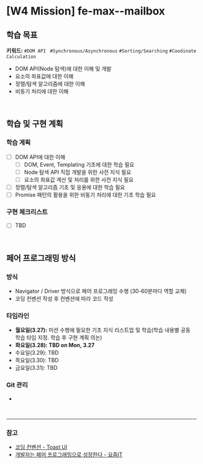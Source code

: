 # [W4 Mission] fe-max--mailbox

## 학습 목표

**키워드:** `#DOM API` ` #Synchronous/Asynchronous` `#Sorting/Searching` `#Coodinate Calculation`

- DOM API(Node 탐색)에 대한 이해 및 개발
- 요소의 좌표값에 대한 이해
- 정렬/탐색 알고리즘에 대한 이해
- 비동기 처리에 대한 이해

<br>

## 학습 및 구현 계획

### 학습 계획 

- [ ] DOM API에 대한 이해
  - [ ] DOM, Event, Templating 기초에 대한 학습 필요
  - [ ] Node 탐색 API 직접 개발을 위한 사전 지식 필요
  - [ ] 요소의 좌표값 계산 및 처리를 위한 사전 지식 필요
- [ ] 정렬/탐색 알고리즘 기초 및 응용에 대한 학습 필요
- [ ] Promise 패턴의 활용을 위한 비동기 처리에 대한 기초 학습 필요

### 구현 체크리스트

- [ ] TBD

<br>

## 페어 프로그래밍 방식

### 방식

- Navigator / Driver 방식으로 페어 프로그래밍 수행 (30-60분마다 역할 교체)
- 코딩 컨벤션 작성 후 컨벤션에 따라 코드 작성

### 타임라인

- **월요일(3.27):** 미션 수행에 필요한 기초 지식 리스트업 및 학습(학습 내용별 공동 학습 타임 지정. 학습 후 구현 계획 의논)
- **화요일(3.28): TBD on Mon, 3.27**
- 수요일(3.29): TBD
- 목요일(3.30): TBD
- 금요일(3.31): TBD

### Git 관리

- 

<br>

***

### 참고

- [코딩 컨벤션 - Toast UI](https://ui.toast.com/fe-guide/ko_CODING-CONVENTION)
- [개발자는 페어 프로그래밍으로 성장한다 - 요즘IT](https://yozm.wishket.com/magazine/detail/1698/)
